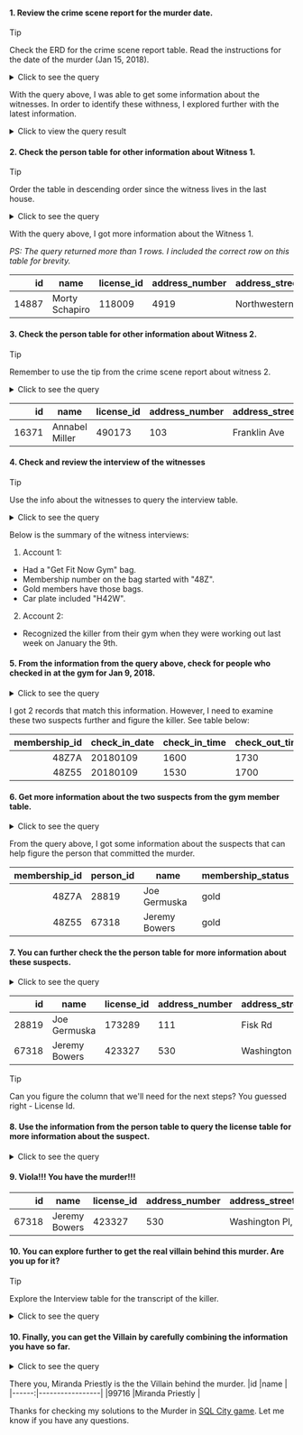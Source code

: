 #### 1. Review the crime scene report for the murder date.
> [!TIP]
> Check the ERD for the crime scene report table. Read the instructions for the date of the murder (Jan 15, 2018).

<details>
<summary>Click to see the query</summary>

```sql
select * 
from crime_scene_report 
where date = '20180115' and type = 'murder';
```
</details>

With the query above, I was able to get some information about the witnesses. In order to identify these withness, I explored further with the latest information.

<details>
<summary>Click to view the query result</summary>
	
	1. First witness lives at the last house on "Northwestern Dr".
	2. Second witness, named Annabel, lives somewhere on "Franklin Ave".
_PS: This is a summerised version of the report_
</details>


#### 2. Check the person table for other information about Witness 1. 
> [!TIP]
> Order the table in descending order since the witness lives in the last house.

<details>
<summary>Click to see the query</summary>

```sql
select *
from person
where address_street_name = 'Northwestern Dr'
order by address_number desc;
```
</details>

With the query above, I got more information about the Witness 1.

_PS: The query returned more than 1 rows. I included the correct row on this table for brevity._

|id 		|name            |license_id  |address_number |address_street_name	|        ssn|
|------:|----------------|------------|---------------|---------------------|-----------|
|	 14887|	 Morty Schapiro|    	118009|	          4919|			 Northwestern Dr|  111564949|

#### 3. Check the person table for other information about Witness 2.
> [!TIP]
> Remember to use the tip from the crime scene report about witness 2.

<details>
<summary>Click to see the query</summary>

```sql
select *
from person
where address_street_name = 'Franklin Ave' and name like '%Annabel%'
```
</details>

|id 		|name            |license_id  |address_number |address_street_name	|        ssn|
|------:|----------------|------------|---------------|---------------------|-----------|
|	 16371|	 Annabel Miller|    	490173|	           103|			    Franklin Ave|  318771143|


#### 4. Check and review the interview of the witnesses
> [!TIP]
> Use the info about the witnesses to query the interview table.

<details>
<summary>Click to see the query</summary>

```sql
select interview.person_id, interview.transcript, person.name
from interview
join person
on interview.person_id = person.id
where interview.person_id in (14887, 16371);
```
</details>

Below is the summary of the witness interviews:
1. Account 1:
  * Had a "Get Fit Now Gym" bag.
  * Membership number on the bag started with "48Z".
  * Gold members have those bags.
  * Car plate included "H42W".
2. Account 2:
* Recognized the killer from their gym when they were working out last week on January the 9th.

#### 5. From the information from the query above, check for people who checked in at the gym for Jan 9, 2018.

<details>
<summary>Click to see the query</summary>

```sql
select *
from get_fit_now_check_in
where check_in_date = '20180109' and membership_id like '48Z%'
```
</details>

I got 2 records that match this information. However, I need to examine these two suspects further and figure the killer. See table below:

|membership_id	| check_in_date |	check_in_time |	check_out_time|
|--------------:|---------------|---------------|---------------|
|					 48Z7A| 			20180109|						1600|						1730|
|					 48Z55|			  20180109|				 	  1530|				 		1700|

#### 6. Get more information about the two suspects from the gym member table.

<details>
<summary>Click to see the query</summary>

```sql
select *
from get_fit_now_check_in
join get_fit_now_member
on get_fit_now_member.id = get_fit_now_check_in.membership_id
where get_fit_now_check_in.check_in_date = '20180109' and get_fit_now_check_in.membership_id like '48Z%';
```
</details>

From the query above, I got some information about the suspects that can help figure the person that committed the murder. 

|membership_id| person_id |      name     |	membership_status |
|------------:|-----------|---------------|-------------------|
|			   48Z7A|      28819|   Joe Germuska|								gold|
|			   48Z55|      67318|  Jeremy Bowers|								gold|

#### 7. You can further check the the person table for more information about these suspects.

<details>
<summary>Click to see the query</summary>

```sql
select *
from person
join get_fit_now_member 
on get_fit_now_member.person_id = person.id
where person.id in (28819, 67318)
```
</details>

|id 		|name            |license_id |address_number |address_street_name	 |        ssn|
|------:|----------------|-----------|---------------|---------------------|-----------|
|28819	|Joe Germuska	   |173289	   | 				  	111| 				   		Fisk Rd| 138909730 |
|67318	|Jeremy Bowers   |423327	   | 				  	530|Washington Pl, Apt 3A| 871539279 |

> [!TIP]
> Can you figure the column that we'll need for the next steps? You guessed right - License Id.

#### 8. Use the information from the person table to query the license table for more information about the suspect.
<details>
<summary>Click to see the query</summary>

```sql
select *
from person
join drivers_license 
on drivers_license.id = person.license_id
where person.license_id in (173289, 423327)
and drivers_license.plate_number like '%H42W%';
```
</details>

#### 9. Viola!!! You have the murder!!!

|id 		|name            |license_id |address_number |address_street_name	 |        ssn|
|------:|----------------|-----------|---------------|---------------------|-----------|
|67318	|Jeremy Bowers   |423327	   | 				  	530|Washington Pl, Apt 3A| 871539279 |

#### 10. You can explore further to get the real villain behind this murder. Are you up for it? 
> [!TIP]
> Explore the Interview table for the transcript of the killer.

<details>
<summary>Click to see the query</summary>

```sql
select interview.person_id, interview.transcript, person.name
from interview
join person
on interview.person_id = person.id
where interview.person_id = 67318
```
</details>

#### 10. Finally, you can get the Villain by carefully combining the information you have so far.

<details>
<summary>Click to see the query</summary>
	
```
select person.id, person.name
from person
join drivers_license on drivers_license.id = person.license_id
join facebook_event_checkin on facebook_event_checkin.person_id = person.id
where drivers_license.hair_color = 'red'
and drivers_license.car_make = 'Tesla'
and drivers_license.height between 65 and 67
and drivers_license.car_model = 'Model S'
and facebook_event_checkin.event_name = 'SQL Symphony Concert'
group by person.id, person.name
having count(facebook_event_checkin.event_id) >= 3
```
</details>

There you, Miranda Priestly is the the Villain behind the murder.
|id 		|name             |
|------:|-----------------|
|99716	|Miranda Priestly |


Thanks for checking my solutions to the Murder in [SQL City game](https://mystery.knightlab.com/). Let me know if you have any questions.
